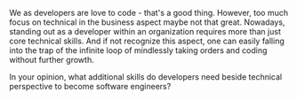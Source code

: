 We as developers are love to code - that's a good thing. However, too much focus on technical in the business aspect maybe not that great. Nowadays, standing out as a developer within an organization requires more than just core technical skills. And if not recognize this aspect, one can easily falling into the trap of the infinite loop of mindlessly taking orders and coding without further growth.

In your opinion, what additional skills do developers need beside technical perspective to become software engineers?